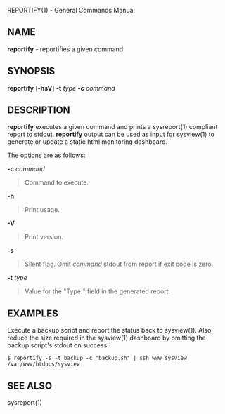 REPORTIFY(1) - General Commands Manual

## NAME

**reportify** - reportifies a given command

## SYNOPSIS

**reportify**
\[**-hsV**]
**-t**&nbsp;*type*
**-c**&nbsp;*command*

## DESCRIPTION

**reportify**
executes a given command and prints a
sysreport(1)
compliant report to stdout.
**reportify**
output can be used as input for
sysview(1)
to generate or update a static html monitoring dashboard.

The options are as follows:

**-c** *command*

> Command to execute.

**-h**

> Print usage.

**-V**

> Print version.

**-s**

> Silent flag. Omit
> *command*
> stdout from report if exit code is zero.

**-t** *type*

> Value for the "Type:" field in the generated report.

## EXAMPLES

Execute a backup script and report the status back to
sysview(1).
Also reduce the size required in the
sysview(1)
dashboard by omitting the backup script's stdout on success:

	$ reportify -s -t backup -c "backup.sh" | ssh www sysview /var/www/htdocs/sysview

## SEE ALSO

sysreport(1)

